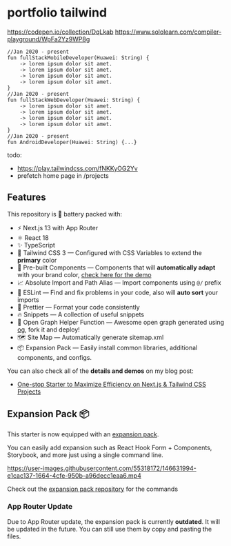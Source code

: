 # portfolio tailwind

https://codepen.io/collection/DqLkab
https://www.sololearn.com/compiler-playground/WpFa2Yz9WP8g
```
//Jan 2020 - present
fun fullStackMobileDeveloper(Huawei: String) {
    -> lorem ipsum dolor sit amet.
    -> lorem ipsum dolor sit amet.
    -> lorem ipsum dolor sit amet.
    -> lorem ipsum dolor sit amet.
}
//Jan 2020 - present
fun fullStackWebDeveloper(Huawei: String) {
    -> lorem ipsum dolor sit amet.
    -> lorem ipsum dolor sit amet.
    -> lorem ipsum dolor sit amet.
    -> lorem ipsum dolor sit amet.
}
//Jan 2020 - present
fun AndroidDeveloper(Huawei: String) {...}
```

todo:

- https://play.tailwindcss.com/fNKKyOG2Yv
- prefetch home page in /projects 

## Features

This repository is 🔋 battery packed with:

- ⚡️ Next.js 13 with App Router
- ⚛️ React 18
- ✨ TypeScript
- 💨 Tailwind CSS 3 — Configured with CSS Variables to extend the **primary** color
- 💎 Pre-built Components — Components that will **automatically adapt** with your brand color, [check here for the demo](https://tsnext-tw.thcl.dev/components)
- 📈 Absolute Import and Path Alias — Import components using `@/` prefix
- 📏 ESLint — Find and fix problems in your code, also will **auto sort** your imports
- 💖 Prettier — Format your code consistently
- 🔥 Snippets — A collection of useful snippets
- 👀 Open Graph Helper Function — Awesome open graph generated using [og](https://github.com/theodorusclarence/og), fork it and deploy!
- 🗺 Site Map — Automatically generate sitemap.xml
- 📦 Expansion Pack — Easily install common libraries, additional components, and configs.

You can also check all of the **details and demos** on my blog post:

- [One-stop Starter to Maximize Efficiency on Next.js & Tailwind CSS Projects](https://younes-megaache.com/blog/one-stop-starter)

## Expansion Pack 📦

This starter is now equipped with an [expansion pack](https://github.com/theodorusclarence/expansion-pack).

You can easily add expansion such as React Hook Form + Components, Storybook, and more just using a single command line.

https://user-images.githubusercontent.com/55318172/146631994-e1cac137-1664-4cfe-950b-a96decc1eaa6.mp4

Check out the [expansion pack repository](https://github.com/theodorusclarence/expansion-pack) for the commands

### App Router Update

Due to App Router update, the expansion pack is currently **outdated**. It will be updated in the future. You can still use them by copy and pasting the files.
